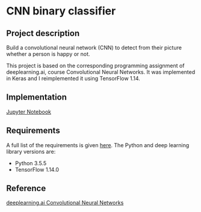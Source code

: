 # CNN binary classifier

## Project description
Build a convolutional neural network (CNN) to detect from their picture whether a person is happy or not.

This project is based on the corresponding programming assignment of deeplearning.ai, course Convolutional Neural Networks. It was implemented in Keras and I reimplemented it using TensorFlow 1.14.

## Implementation
[Jupyter Notebook](https://nbviewer.jupyter.org/github/vgkortsas/CNNs_projects/blob/master/CNN_binary_classifier/CNN_binary_classifier.ipynb)

## Requirements
A full list of the requirements is given [here](https://github.com/vgkortsas/CNNs_projects/blob/master/CNN_binary_classifier/requirements.txt). The Python and deep learning library versions are:
- Python 3.5.5
- TensorFlow 1.14.0

## Reference
[deeplearning.ai Convolutional Neural Networks](https://www.coursera.org/learn/convolutional-neural-networks?specialization=deep-learning)